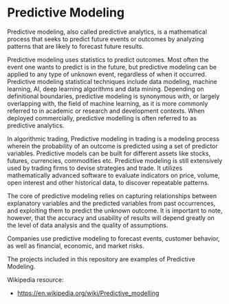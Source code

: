 # Predictive Modeling

Predictive modeling, also called predictive analytics, is a mathematical process that seeks to predict future events or outcomes by analyzing patterns that are likely to forecast future results. 

Predictive modeling uses statistics to predict outcomes. Most often the event one wants to predict is in the future, but predictive modeling can be applied to any type of unknown event, regardless of when it occurred. Predictive modeling statistical techniques include data modeling, machine learning, AI, deep learning algorithms and data mining. Depending on definitional boundaries, predictive modeling is synonymous with, or largely overlapping with, the field of machine learning, as it is more commonly referred to in academic or research and development contexts. When deployed commercially, predictive modelling is often referred to as predictive analytics.

In algorithmic trading, Predictive modeling in trading is a modeling process wherein the probability of an outcome is predicted using a set of predictor variables. Predictive models can be built for different assets like stocks, futures, currencies, commodities etc. Predictive modeling is still extensively used by trading firms to devise strategies and trade. It utilizes mathematically advanced software to evaluate indicators on price, volume, open interest and other historical data, to discover repeatable patterns.

The core of predictive modeling relies on capturing relationships between explanatory variables and the predicted variables from past occurrences, and exploiting them to predict the unknown outcome. It is important to note, however, that the accuracy and usability of results will depend greatly on the level of data analysis and the quality of assumptions.

Companies use predictive modeling to forecast events, customer behavior, as well as financial, economic, and market risks.

The projects included in this repository are examples of Predictive Modeling.

Wikipedia resource: 
- https://en.wikipedia.org/wiki/Predictive_modelling
